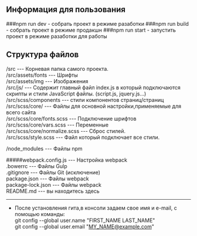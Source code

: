 Информация для пользования
---

###npm run dev - собрать проект в режиме разаботки
###npm run build - собрать проект в режиме продакшн
###npm run start - запустить проект в режиме разаботки для работы 

Структура файлов
---


/src  ---   Корневая папка самого проекта.             
/src/assets/fonts  ---  Шрифты               
/src/assets/img   ---  Изображения           
/src/js/   --- Cодержит главный файл index.js в который подключаются скрипты и стили JavaScript файлы. (script.js, jquery.js...)  
/src/scss/components  ---  стили компонентов страниц/страниц    
/src/scss/core/ --- Файлы для основной настройки,применяемые для всего сайта                   
/src/scss/core/fonts.scss  ---  Подключение шрифтов     
/src/scss/core/vars.scss  ---  Переменные  
/src/scss/core/normalize.scss  ---  Сброс стилей.    
/src/scss/style.scss   ---  Файл который подключает все стили.     
       
/node_modules   --- Файлы npm                         

#####webpack.config.js --- Настройка webpack     
.bowerrc --- Файлы Gulp              
.gitignore --- Файлы Git (исключение)                           
package.json ---  Файлы webpack               
package-lock.json --- Файлы webpack              
README.md --- вы находитесь здесь               

---

- После установления гита,в консоли задаем свое имя и  e-mail, с помощью команды:                               
git config --global user.name "FIRST_NAME LAST_NAME"                                  
git config --global user.email "MY_NAME@example.com"

